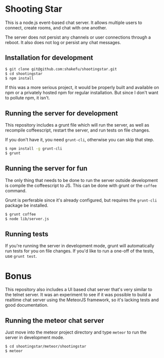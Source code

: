 # Shooting Star

This is a node.js event-based chat server. It allows multiple users to connect,
create rooms, and chat with one another.

The server does not persist any channels or user connections through a reboot.
It also does not log or persist any chat messages.

## Installation for development

```bash
$ git clone git@github.com:shakefu/shootingstar.git
$ cd shootingstar
$ npm install
```

If this was a more serious project, it would be properly built and available on
npm or a privately hosted npm for regular installation. But since I don't want
to pollute npm, it isn't.

## Running the server for development

This repository includes a grunt file which will run the server, as well as
recompile coffeescript, restart the server, and run tests on file changes.

If you don't have it, you need `grunt-cli`, otherwise you can skip that step.

```bash
$ npm install -g grunt-cli
$ grunt
```

## Running the server for fun

The only thing that needs to be done to run the server outside development is
compile the coffeescript to JS. This can be done with grunt or the `coffee`
command.

Grunt is perferable since it's already configured, but requires the `grunt-cli`
package be installed.

```bash
$ grunt coffee
$ node lib/server.js
```

## Running tests

If you're running the server in development mode, grunt will automatically run
tests for you on file changes. If you'd like to run a one-off of the tests, use
`grunt test`.

# Bonus

This repository also includes a UI based chat server that's very similar to the
telnet server. It was an experiment to see if it was possible to build a
realtime chat server using the MeteorJS framework, so it's lacking tests and
good documentation.

## Running the meteor chat server

Just move into the meteor project directory and type `meteor` to run the server
in development mode.

```bash
$ cd shootingstar/meteor/shootingstar
$ meteor
```

